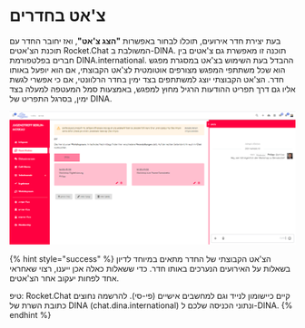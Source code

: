 # צ'אט בחדרים

בעת יצירת חדר אירועים, תוכלו לבחור באפשרות **"הצג צ'אט"**, ואז יחובר החדר עם תוכנת הצ'אטים Rocket.Chat המשולבת ב-DINA. תוכנה זו מאפשרת גם צ'אטים בין חברים בפלטפורמת DINA.international. ההבדל בעת השימוש בצ'אט במסגרת מפגש הוא שכל משתתפי המפגש מצורפים אוטומטית לצ'אט הקבוצתי, אם הוא יופעל באותו חדר. הצ'אט הקבוצתי יוצג למשתתפים בצד ימין בחדר הרלוונטי, אם כי אפשרי לגשת אליו גם דרך תפריט ההודעות הרגיל מחוץ למפגש, באמצעות סמל המעטפה למעלה בצד ימין, בסרגל התפריט של DINA.

![](../../.gitbook/assets/workshopraum_heb.png)

{% hint style="success" %}
הצ'אט הקבוצתי של החדר מתאים במיוחד לדיון בשאלות על האירועים הנערכים באותו חדר. כדי ששאלות כאלה אכן ייענו, רצוי שאחראי אחד לפחות יעקוב אחר הצ'אטים.

טיפ: Rocket.Chat קיים כיישומון לנייד וגם למחשבים אישיים \(פי-סי\). להרשמה נחוצים כתובת השרת של DINA \(chat.dina.international\) ונתוני הכניסה שלכם ל-DINA.
{% endhint %}

